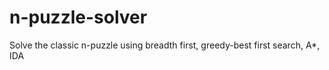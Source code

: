 # n-puzzle-solver
Solve the classic n-puzzle using breadth first, greedy-best first search, A*, IDA

